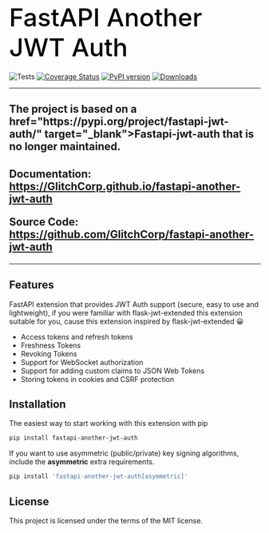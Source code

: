 <h1 align="left" style="margin-bottom: 20px; font-weight: 500; font-size: 50px; color: black;">
  FastAPI Another JWT Auth
</h1>

![Tests](https://github.com/GlitchCorp/fastapi-another-jwt-auth/workflows/Tests/badge.svg)
[![Coverage Status](https://coveralls.io/repos/github/GlitchCorp/fastapi-another-jwt-auth/badge.svg?branch=master)](https://coveralls.io/github/GlitchCorp/fastapi-another-jwt-auth?branch=master)
[![PyPI version](https://badge.fury.io/py/fastapi-another-jwt-auth.svg)](https://badge.fury.io/py/fastapi-another-jwt-auth)
[![Downloads](https://static.pepy.tech/personalized-badge/fastapi-another-jwt-auth?period=total&units=international_system&left_color=grey&right_color=brightgreen&left_text=Downloads)](https://pepy.tech/project/fastapi-another-jwt-auth)

---
<h2> The project is based on a href="https://pypi.org/project/fastapi-jwt-auth/" target="_blank">Fastapi-jwt-auth</a> that is no longer maintained. <h2> 

**Documentation**: <a href="https://GlitchCorp.github.io/fastapi-another-jwt-auth" target="_blank">https://GlitchCorp.github.io/fastapi-another-jwt-auth</a>

**Source Code**: <a href="https://github.com/GlitchCorp/fastapi-another-jwt-auth" target="_blank">https://github.com/GlitchCorp/fastapi-another-jwt-auth</a>

---

## Features
FastAPI extension that provides JWT Auth support (secure, easy to use and lightweight), if you were familiar with flask-jwt-extended this extension suitable for you, cause this extension inspired by flask-jwt-extended 😀

- Access tokens and refresh tokens
- Freshness Tokens
- Revoking Tokens
- Support for WebSocket authorization
- Support for adding custom claims to JSON Web Tokens
- Storing tokens in cookies and CSRF protection

## Installation
The easiest way to start working with this extension with pip

```bash
pip install fastapi-another-jwt-auth
```

If you want to use asymmetric (public/private) key signing algorithms, include the <b>asymmetric</b> extra requirements.
```bash
pip install 'fastapi-another-jwt-auth[asymmetric]'
```

## License
This project is licensed under the terms of the MIT license.

